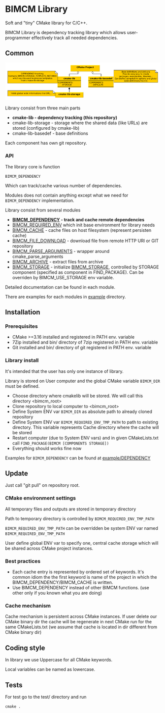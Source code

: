 
# BIMCM Library

Soft and "tiny" CMake library for C/C++.

BIMCM Library is dependency tracking library which allows
user-programmer effectively track all needed dependencies.

## Common

![Scheme]

Library consist from three main parts

- **cmake-lib - dependency tracking (this repository)**
- cmake-lib-storage - storage where the shared data (like URLs) are stored (configured by cmake-lib)
- cmake-lib-basedef - base definitions

Each component has own git repository.

### API

The library core is function

	BIMCM_DEPENDENCY

Which can track/cache various number of dependencies.

Modules does not contain anything except what we need for `BIMCM_DEPENDENCY` implementation.

Library consist from several modules

- **[BIMCM_DEPENDENCY] - track and cache remote dependencies**
- [BIMCM_REQUIRED_ENV] which init base environment for library needs
- [BIMCM_CACHE] - cache files on host filesystem (represent persisten cache)
- [BIMCM_FILE_DOWNLOAD] - download file from remote HTTP URl or GIT repository
- [BIMCM_PARSE_ARGUMENTS] - wrapper around cmake_parse_arguments
- [BIMCM_ARCHIVE] - extract files from archive
- [BIMCM_STORAGE] - initialize [BIMCM_STORAGE], controlled by  STORAGE component (specified as component in FIND_PACKAGE).
Can be overriden by BIMCM_USE_STORAGE env variable.

Detailed documentation can be found in each module.

There are examples for each modules in [example] directory.

## Installation

### Prerequisites

- CMake >=3.16 installed and registered in PATH env. variable
- 7Zip installed and bin/ directory of 7zip registered in PATH env. variable
- Git installed and bin/ directory of git registered in PATH env. variable

### Library install

It's intended that the user has only one instance of library.

Library is stored on User computer and the global CMake variable `BIMCM_DIR`
must be defined.

- Choose directory where cmakelib will be stored. We will call this directory
<bimcm_root>
- Clone repository to local computer to <bimcm_root>
- Define System ENV var `BIMCM_DIR` as absolute path to already cloned repository
- Define System ENV var `BIMCM_REQUIRED_ENV_TMP_PATH` to path to existing directory. This variable represents
Cache directory where the cache will be stored
- Restart computer (due to System ENV vars) and in given CMakeLists.txt
call `FIND_PACKAGE(BIMCM [COMPONENTS STORAGE])`
- Everything should works fine now

Examples for `BIMCM_DEPENDENCY` can be found at [example/DEPENDENCY]


## Update

Just call "git pull" on repository root.

### CMake environment settings

All temporary files and outputs are stored in temporary directory

Path to temporary directory is controlled by `BIMCM_REQUIRED_ENV_TMP_PATH`

`BIMCM_REQUIRED_ENV_TMP_PATH` can be overridden be system ENV var named
`BIMCM_REQUIRED_ENV_TMP_PATH`

User define global ENV var to specify one, central cache storage which will be
shared across CMake project instances.

### Best practices

- Each cache entry is represented by ordered set of keywords.
It's common idiom the the first keyword is name of the project in which
the BIMCM_DEPENDENCY/BIMCM_CACHE is written.
- Use BIMCM_DEPENDENCY instead of other BIMCM functions. (use other only if you known what
you are doing)


### Cache mechanism

Cache mechanism is persistent across CMake instances.
If user delete our CMake binary dir the cache will be regenerate
in next CMake run for the same CMakeLists.txt
(we assume that cache is located in dir different from CMake binary dir)

## Coding style

In library we use Uppercase for all CMake keywords.

Local variables can be named as lowercase.

## Tests

For test go to the test/ directory and run

	cmake .




[BIMCM_REQUIRED_ENV]:    ./system_modules/BIMCM_REQUIRED_ENV.cmake
[BIMCM_CACHE]:           ./system_modules/BIMCM_CACHE.cmake
[BIMCM_FILE_DOWNLOAD]:   ./system_modules/BIMCM_FILE_DOWNLOAD.cmake
[BIMCM_PARSE_ARGUMENTS]: ./system_modules/BIMCM_PARSE_ARGUMENTS.cmake
[BIMCM_ARCHIVE]:         ./system_modules/BIMCM_ARCHIVE.cmake
[BIMCM_DEPENDENCY]:      ./system_modules/BIMCM_DEPENDENCY.cmake
[BIMCM_STORAGE]:         ./system_modules/BIMCM_STORAGE.cmake
[example]:               ./example/
[example/DEPENDENCY]:    ./example/DEPENDENCY
[Scheme]:                ./doc/cmake-lib-img.png



